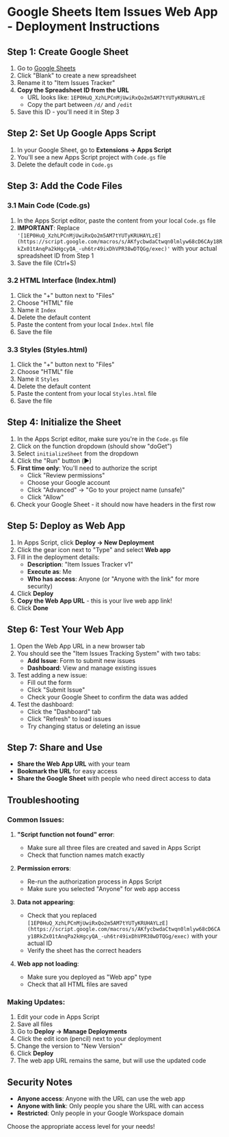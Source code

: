 # Google Sheets Item Issues Web App - Deployment Instructions

## Step 1: Create Google Sheet

1. Go to [Google Sheets](https://sheets.google.com)
2. Click "Blank" to create a new spreadsheet
3. Rename it to "Item Issues Tracker"
4. **Copy the Spreadsheet ID from the URL**
   - URL looks like: `1EP0HuQ_XzhLPCnMjUwiRxQo2m5AM7tYUTyKRUHAYLzE`
   - Copy the part between `/d/` and `/edit`
5. Save this ID - you'll need it in Step 3

## Step 2: Set Up Google Apps Script

1. In your Google Sheet, go to **Extensions → Apps Script**
2. You'll see a new Apps Script project with `Code.gs` file
3. Delete the default code in `Code.gs`

## Step 3: Add the Code Files

### 3.1 Main Code (Code.gs)
1. In the Apps Script editor, paste the content from your local `Code.gs` file
2. **IMPORTANT**: Replace `'[1EP0HuQ_XzhLPCnMjUwiRxQo2m5AM7tYUTyKRUHAYLzE](https://script.google.com/macros/s/AKfycbwdaCtwqn0lmlyw68cD6CAy18RkZx01tAnqPa2kHgcyQA_-uh6tr49ixDhVPR38wDTQGg/exec)'` with your actual spreadsheet ID from Step 1
3. Save the file (Ctrl+S)

### 3.2 HTML Interface (Index.html)
1. Click the "+" button next to "Files"
2. Choose "HTML" file
3. Name it `Index`
4. Delete the default content
5. Paste the content from your local `Index.html` file
6. Save the file

### 3.3 Styles (Styles.html)
1. Click the "+" button next to "Files"
2. Choose "HTML" file  
3. Name it `Styles`
4. Delete the default content
5. Paste the content from your local `Styles.html` file
6. Save the file

## Step 4: Initialize the Sheet

1. In the Apps Script editor, make sure you're in the `Code.gs` file
2. Click on the function dropdown (should show "doGet")
3. Select `initializeSheet` from the dropdown
4. Click the "Run" button (▶️)
5. **First time only**: You'll need to authorize the script
   - Click "Review permissions"
   - Choose your Google account
   - Click "Advanced" → "Go to your project name (unsafe)"
   - Click "Allow"
6. Check your Google Sheet - it should now have headers in the first row

## Step 5: Deploy as Web App

1. In Apps Script, click **Deploy → New Deployment**
2. Click the gear icon next to "Type" and select **Web app**
3. Fill in the deployment details:
   - **Description**: "Item Issues Tracker v1"
   - **Execute as**: Me
   - **Who has access**: Anyone (or "Anyone with the link" for more security)
4. Click **Deploy**
5. **Copy the Web App URL** - this is your live web app link!
6. Click **Done**

## Step 6: Test Your Web App

1. Open the Web App URL in a new browser tab
2. You should see the "Item Issues Tracking System" with two tabs:
   - **Add Issue**: Form to submit new issues
   - **Dashboard**: View and manage existing issues
3. Test adding a new issue:
   - Fill out the form
   - Click "Submit Issue"
   - Check your Google Sheet to confirm the data was added
4. Test the dashboard:
   - Click the "Dashboard" tab
   - Click "Refresh" to load issues
   - Try changing status or deleting an issue

## Step 7: Share and Use

- **Share the Web App URL** with your team
- **Bookmark the URL** for easy access
- **Share the Google Sheet** with people who need direct access to data

## Troubleshooting

### Common Issues:

1. **"Script function not found" error**:
   - Make sure all three files are created and saved in Apps Script
   - Check that function names match exactly

2. **Permission errors**:
   - Re-run the authorization process in Apps Script
   - Make sure you selected "Anyone" for web app access

3. **Data not appearing**:
   - Check that you replaced `[1EP0HuQ_XzhLPCnMjUwiRxQo2m5AM7tYUTyKRUHAYLzE](https://script.google.com/macros/s/AKfycbwdaCtwqn0lmlyw68cD6CAy18RkZx01tAnqPa2kHgcyQA_-uh6tr49ixDhVPR38wDTQGg/exec)` with your actual ID
   - Verify the sheet has the correct headers

4. **Web app not loading**:
   - Make sure you deployed as "Web app" type
   - Check that all HTML files are saved

### Making Updates:

1. Edit your code in Apps Script
2. Save all files
3. Go to **Deploy → Manage Deployments**
4. Click the edit icon (pencil) next to your deployment
5. Change the version to "New Version"
6. Click **Deploy**
7. The web app URL remains the same, but will use the updated code

## Security Notes

- **Anyone access**: Anyone with the URL can use the web app
- **Anyone with link**: Only people you share the URL with can access
- **Restricted**: Only people in your Google Workspace domain

Choose the appropriate access level for your needs!
